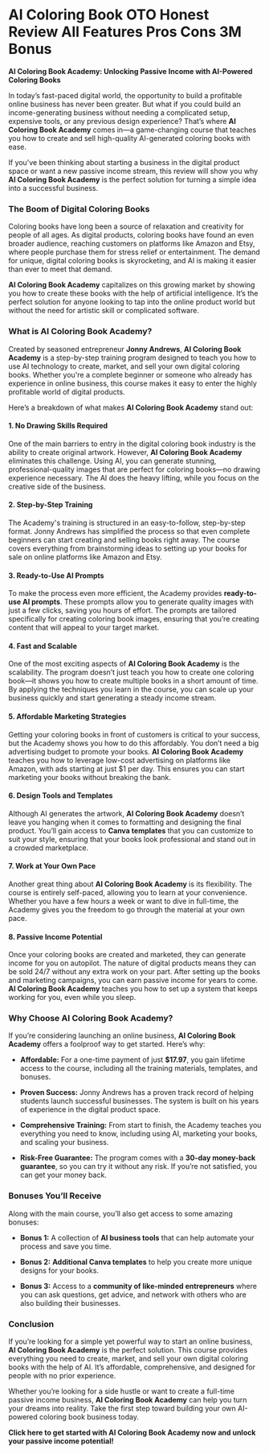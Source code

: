 # AI Coloring Book OTO Honest Review All Features Pros Cons 3M Bonus
<p class="" data-start="0" data-end="85"><strong data-start="0" data-end="85">AI Coloring Book Academy: Unlocking Passive Income with AI-Powered Coloring Books</strong></p>
<p class="" data-start="87" data-end="514">In today’s fast-paced digital world, the opportunity to build a profitable online business has never been greater. But what if you could build an income-generating business without needing a complicated setup, expensive tools, or any previous design experience? That’s where <strong data-start="362" data-end="390">AI Coloring Book Academy</strong> comes in—a game-changing course that teaches you how to create and sell high-quality AI-generated coloring books with ease.</p>
<p class="" data-start="516" data-end="768">If you’ve been thinking about starting a business in the digital product space or want a new passive income stream, this review will show you why <strong data-start="662" data-end="690">AI Coloring Book Academy</strong> is the perfect solution for turning a simple idea into a successful business.</p>

<h3 class="" data-start="770" data-end="808">The Boom of Digital Coloring Books</h3>
<p class="" data-start="810" data-end="1212">Coloring books have long been a source of relaxation and creativity for people of all ages. As digital products, coloring books have found an even broader audience, reaching customers on platforms like Amazon and Etsy, where people purchase them for stress relief or entertainment. The demand for unique, digital coloring books is skyrocketing, and AI is making it easier than ever to meet that demand.</p>
<p class="" data-start="1214" data-end="1507"><strong data-start="1214" data-end="1242">AI Coloring Book Academy</strong> capitalizes on this growing market by showing you how to create these books with the help of artificial intelligence. It’s the perfect solution for anyone looking to tap into the online product world but without the need for artistic skill or complicated software.</p>

<h3 class="" data-start="1509" data-end="1546">What is AI Coloring Book Academy?</h3>
<p class="" data-start="1548" data-end="1948">Created by seasoned entrepreneur <strong data-start="1581" data-end="1598">Jonny Andrews</strong>, <strong data-start="1600" data-end="1628">AI Coloring Book Academy</strong> is a step-by-step training program designed to teach you how to use AI technology to create, market, and sell your own digital coloring books. Whether you're a complete beginner or someone who already has experience in online business, this course makes it easy to enter the highly profitable world of digital products.</p>
<p class="" data-start="1950" data-end="2022">Here’s a breakdown of what makes <strong data-start="1983" data-end="2011">AI Coloring Book Academy</strong> stand out:</p>

<h4 class="" data-start="2024" data-end="2062">1. <strong data-start="2032" data-end="2062">No Drawing Skills Required</strong></h4>
<p class="" data-start="2063" data-end="2461">One of the main barriers to entry in the digital coloring book industry is the ability to create original artwork. However, <strong data-start="2187" data-end="2215">AI Coloring Book Academy</strong> eliminates this challenge. Using AI, you can generate stunning, professional-quality images that are perfect for coloring books—no drawing experience necessary. The AI does the heavy lifting, while you focus on the creative side of the business.</p>

<h4 class="" data-start="2463" data-end="2496">2. <strong data-start="2471" data-end="2496">Step-by-Step Training</strong></h4>
<p class="" data-start="2497" data-end="2828">The Academy's training is structured in an easy-to-follow, step-by-step format. Jonny Andrews has simplified the process so that even complete beginners can start creating and selling books right away. The course covers everything from brainstorming ideas to setting up your books for sale on online platforms like Amazon and Etsy.</p>

<h4 class="" data-start="2830" data-end="2865">3. <strong data-start="2838" data-end="2865">Ready-to-Use AI Prompts</strong></h4>
<p class="" data-start="2866" data-end="3210">To make the process even more efficient, the Academy provides <strong data-start="2928" data-end="2955">ready-to-use AI prompts</strong>. These prompts allow you to generate quality images with just a few clicks, saving you hours of effort. The prompts are tailored specifically for creating coloring book images, ensuring that you’re creating content that will appeal to your target market.</p>

<h4 class="" data-start="3212" data-end="3241">4. <strong data-start="3220" data-end="3241">Fast and Scalable</strong></h4>
<p class="" data-start="3242" data-end="3598">One of the most exciting aspects of <strong data-start="3278" data-end="3306">AI Coloring Book Academy</strong> is the scalability. The program doesn’t just teach you how to create one coloring book—it shows you how to create multiple books in a short amount of time. By applying the techniques you learn in the course, you can scale up your business quickly and start generating a steady income stream.</p>

<h4 class="" data-start="3600" data-end="3643">5. <strong data-start="3608" data-end="3643">Affordable Marketing Strategies</strong></h4>
<p class="" data-start="3644" data-end="4055">Getting your coloring books in front of customers is critical to your success, but the Academy shows you how to do this affordably. You don’t need a big advertising budget to promote your books. <strong data-start="3839" data-end="3867">AI Coloring Book Academy</strong> teaches you how to leverage low-cost advertising on platforms like Amazon, with ads starting at just $1 per day. This ensures you can start marketing your books without breaking the bank.</p>

<h4 class="" data-start="4057" data-end="4095">6. <strong data-start="4065" data-end="4095">Design Tools and Templates</strong></h4>
<p class="" data-start="4096" data-end="4414">Although AI generates the artwork, <strong data-start="4131" data-end="4159">AI Coloring Book Academy</strong> doesn’t leave you hanging when it comes to formatting and designing the final product. You’ll gain access to <strong data-start="4269" data-end="4288">Canva templates</strong> that you can customize to suit your style, ensuring that your books look professional and stand out in a crowded marketplace.</p>

<h4 class="" data-start="4416" data-end="4449">7. <strong data-start="4424" data-end="4449">Work at Your Own Pace</strong></h4>
<p class="" data-start="4450" data-end="4747">Another great thing about <strong data-start="4476" data-end="4504">AI Coloring Book Academy</strong> is its flexibility. The course is entirely self-paced, allowing you to learn at your convenience. Whether you have a few hours a week or want to dive in full-time, the Academy gives you the freedom to go through the material at your own pace.</p>

<h4 class="" data-start="4749" data-end="4785">8. <strong data-start="4757" data-end="4785">Passive Income Potential</strong></h4>
<p class="" data-start="4786" data-end="5192">Once your coloring books are created and marketed, they can generate income for you on autopilot. The nature of digital products means they can be sold 24/7 without any extra work on your part. After setting up the books and marketing campaigns, you can earn passive income for years to come. <strong data-start="5079" data-end="5107">AI Coloring Book Academy</strong> teaches you how to set up a system that keeps working for you, even while you sleep.</p>

<h3 class="" data-start="5194" data-end="5234">Why Choose AI Coloring Book Academy?</h3>
<p class="" data-start="5236" data-end="5367">If you’re considering launching an online business, <strong data-start="5288" data-end="5316">AI Coloring Book Academy</strong> offers a foolproof way to get started. Here’s why:</p>

<ul data-start="5369" data-end="6069">
 	<li class="" data-start="5369" data-end="5531">
<p class="" data-start="5371" data-end="5531"><strong data-start="5371" data-end="5386">Affordable:</strong> For a one-time payment of just <strong data-start="5418" data-end="5428">$17.97</strong>, you gain lifetime access to the course, including all the training materials, templates, and bonuses.</p>
</li>
 	<li class="" data-start="5532" data-end="5720">
<p class="" data-start="5534" data-end="5720"><strong data-start="5534" data-end="5553">Proven Success:</strong> Jonny Andrews has a proven track record of helping students launch successful businesses. The system is built on his years of experience in the digital product space.</p>
</li>
 	<li class="" data-start="5721" data-end="5894">
<p class="" data-start="5723" data-end="5894"><strong data-start="5723" data-end="5750">Comprehensive Training:</strong> From start to finish, the Academy teaches you everything you need to know, including using AI, marketing your books, and scaling your business.</p>
</li>
 	<li class="" data-start="5895" data-end="6069">
<p class="" data-start="5897" data-end="6069"><strong data-start="5897" data-end="5921">Risk-Free Guarantee:</strong> The program comes with a <strong data-start="5947" data-end="5978">30-day money-back guarantee</strong>, so you can try it without any risk. If you’re not satisfied, you can get your money back.</p>
</li>
</ul>
<h3 class="" data-start="6071" data-end="6097">Bonuses You’ll Receive</h3>
<p class="" data-start="6099" data-end="6174">Along with the main course, you’ll also get access to some amazing bonuses:</p>

<ul data-start="6176" data-end="6559">
 	<li class="" data-start="6176" data-end="6283">
<p class="" data-start="6178" data-end="6283"><strong data-start="6178" data-end="6190">Bonus 1:</strong> A collection of <strong data-start="6207" data-end="6228">AI business tools</strong> that can help automate your process and save you time.</p>
</li>
 	<li class="" data-start="6284" data-end="6384">
<p class="" data-start="6286" data-end="6384"><strong data-start="6286" data-end="6298">Bonus 2:</strong> <strong data-start="6299" data-end="6329">Additional Canva templates</strong> to help you create more unique designs for your books.</p>
</li>
 	<li class="" data-start="6385" data-end="6559">
<p class="" data-start="6387" data-end="6559"><strong data-start="6387" data-end="6399">Bonus 3:</strong> Access to a <strong data-start="6412" data-end="6454">community of like-minded entrepreneurs</strong> where you can ask questions, get advice, and network with others who are also building their businesses.</p>
</li>
</ul>
<h3 class="" data-start="6561" data-end="6575">Conclusion</h3>
<p class="" data-start="6577" data-end="6912">If you’re looking for a simple yet powerful way to start an online business, <strong data-start="6654" data-end="6682">AI Coloring Book Academy</strong> is the perfect solution. This course provides everything you need to create, market, and sell your own digital coloring books with the help of AI. It’s affordable, comprehensive, and designed for people with no prior experience.</p>
<p class="" data-start="6914" data-end="7168">Whether you’re looking for a side hustle or want to create a full-time passive income business, <strong data-start="7010" data-end="7038">AI Coloring Book Academy</strong> can help you turn your dreams into reality. Take the first step toward building your own AI-powered coloring book business today.</p>
<p class="" data-start="7170" data-end="7275"><strong data-start="7170" data-end="7275" data-is-last-node="">Click here to get started with AI Coloring Book Academy now and unlock your passive income potential!</strong></p>
